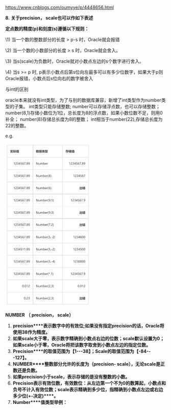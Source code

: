 https://www.cnblogs.com/oumyye/p/4448656.html

**8.**  **关于precision， scale也可以作如下表述**

**定点数的精度(p)和刻度(s)遵循以下规则：**

\1) 当一个数的整数部分的长度 > p-s 时，Oracle就会报错

\2) 当一个数的小数部分的长度 > s 时，Oracle就会舍入。

\3) 当s(scale)为负数时，Oracle就对小数点左边的s个数字进行舍入。

\4) 当s >= p 时, p表示小数点后第s位向左最多可以有多少位数字，如果大于p则Oracle报错，小数点后s位向右的数字被舍入

与int的区别

oracle本来就没有int类型，为了与别的数据库兼容，新增了int类型作为number类型的子集。
int类型只能存储整数;
number可以存储浮点数，也可以存储整数；
number(8,1)存储小数位为1位，总长度为8的浮点数，如果小数位数不足，则用0补全；
number(8)存储总长度为8的整数；
int相当于number(22),存储总长度为22的整数。



e.g.

<img src="NUMBER.assets/image-20220215135603638.png" alt="image-20220215135603638" style="zoom:50%;" />



**NUMBER** **（ precision， scale）**

1.  **precision****表示数字中的有效位;如果没有指定precision的话，Oracle将使用38作为精度。**
2.  **如果scale大于零，表示数字精确到小数点右边的位数；scale默认设置为0；如果scale小于零，Oracle将把该数字取舍到小数点左边的指定位数。**
3.  **Precision****的取值范围为【1---38】；Scale的取值范围为【-84---127】。**
4.  **NUMBER****整数部分允许的长度为（precision- scale），无论scale是正数还是负数。**
5.  **如果precision小于scale，表示存储的是没有整数的小数。**
6.  **Precision****表示有效位数，****有效数位：从左边第一个不为0的数算起，小数点和负号不计入有效位数****；scale表示精确到多少位，指****精确到小数点左边或右边多少位(+-决定)****。**
7.  **Number****值类型举例：**